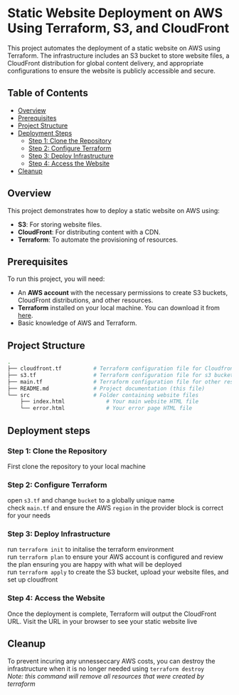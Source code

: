 # Static Website Deployment on AWS Using Terraform, S3, and CloudFront

This project automates the deployment of a static website on AWS using Terraform. The infrastructure includes an S3 bucket to store website files, a CloudFront distribution for global content delivery, and appropriate configurations to ensure the website is publicly accessible and secure.

## Table of Contents

- [Overview](#overview)
- [Prerequisites](#prerequisites)
- [Project Structure](#project-structure)
- [Deployment Steps](#deployment-steps)
  - [Step 1: Clone the Repository](#step-1-clone-the-repository)
  - [Step 2: Configure Terraform](#step-2-configure-terraform)
  - [Step 3: Deploy Infrastructure](#step-3-deploy-infrastructure)
  - [Step 4: Access the Website](#step-4-access-the-website)
- [Cleanup](#cleanup)

## Overview

This project demonstrates how to deploy a static website on AWS using:

- **S3**: For storing website files.
- **CloudFront**: For distributing content with a CDN.
- **Terraform**: To automate the provisioning of resources.

## Prerequisites

To run this project, you will need:

- An **AWS account** with the necessary permissions to create S3 buckets, CloudFront distributions, and other resources.
- **Terraform** installed on your local machine. You can download it from [here](https://www.terraform.io/downloads).
- Basic knowledge of AWS and Terraform.

## Project Structure

```bash
.
├── cloudfront.tf          # Terraform configuration file for Cloudfront distribution
├── s3.tf                  # Terraform configuration file for s3 bucket
├── main.tf                # Terraform configuration file for other resources
├── README.md              # Project documentation (this file)
└── src                    # Folder containing website files
    ├── index.html             # Your main website HTML file
    └── error.html             # Your error page HTML file
```

## Deployment steps

### Step 1: Clone the Repository

First clone the repository to your local machine  

### Step 2: Configure Terraform

open `s3.tf` and change `bucket` to a globally unique name  
check `main.tf` and ensure the AWS `region` in the provider block is correct for your needs  

### Step 3: Deploy Infrastructure

run `terraform init` to initalise the terraform environment  
run `terraform plan` to ensure your AWS account is configured and review the plan ensuring you are happy with what will be deployed  
run `terraform apply` to create the S3 bucket, upload your website files, and set up cloudfront  

### Step 4: Access the Website

Once the deployment is complete, Terraform will output the CloudFront URL. Visit the URL in your browser to see your static website live

## Cleanup

To prevent incuring any unnesseccary AWS costs, you can destroy the infrastructure when it is no longer needed using `terraform destroy`  
*Note: this command will remove all resources that were created by terraform*
